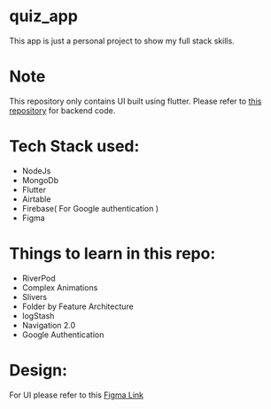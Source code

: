 # quiz_app

This app is just a personal project to show my full stack skills.
# Note
  This repository only contains UI built using flutter.
  Please refer to [this repository](https://github.com/Vikaskumar75/node_farm) for backend code.

# Tech Stack used:
- NodeJs
- MongoDb
- Flutter
- Airtable
- Firebase( For Google authentication )
- Figma

# Things to learn in this repo:
- RiverPod
- Complex Animations
- Slivers
- Folder by Feature Architecture
- logStash
- Navigation 2.0
- Google Authentication

# Design:
  For UI please refer to this [Figma Link](https://www.figma.com/file/eUIrcWyWCNA9s84vK2o1qn/Quiz-App-Design-(Community)?node-id=1%3A124)
